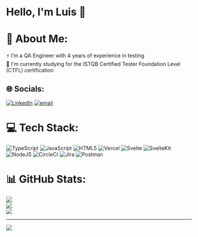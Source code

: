 
# Hello, I'm Luis 👋

# 💫 About Me:
⚡ I’m a QA Engineer with 4 years of experience in testing<br>🌱 I'm currently studying for the ISTQB Certified Tester Foundation Level (CTFL) certification

## 🌐 Socials:
[![LinkedIn](https://img.shields.io/badge/LinkedIn-%230077B5.svg?logo=linkedin&logoColor=white)](https://linkedin.com/in/https://www.linkedin.com/in/luisfospina/) [![email](https://img.shields.io/badge/Email-D14836?logo=gmail&logoColor=white)](mailto:luisfernandoospinapacheco@gmail.com) 

# 💻 Tech Stack:
![TypeScript](https://img.shields.io/badge/typescript-%23007ACC.svg?style=for-the-badge&logo=typescript&logoColor=white) ![JavaScript](https://img.shields.io/badge/javascript-%23323330.svg?style=for-the-badge&logo=javascript&logoColor=%23F7DF1E) ![HTML5](https://img.shields.io/badge/html5-%23E34F26.svg?style=for-the-badge&logo=html5&logoColor=white) ![Vercel](https://img.shields.io/badge/vercel-%23000000.svg?style=for-the-badge&logo=vercel&logoColor=white) ![Svelte](https://img.shields.io/badge/svelte-%23f1413d.svg?style=for-the-badge&logo=svelte&logoColor=white) ![SvelteKit](https://img.shields.io/badge/sveltekit-%23ff3e00.svg?style=for-the-badge&logo=svelte&logoColor=white) ![NodeJS](https://img.shields.io/badge/node.js-6DA55F?style=for-the-badge&logo=node.js&logoColor=white) ![CircleCI](https://img.shields.io/badge/circleci-%23161616.svg?style=for-the-badge&logo=circleci&logoColor=white) ![Jira](https://img.shields.io/badge/jira-%230A0FFF.svg?style=for-the-badge&logo=jira&logoColor=white) ![Postman](https://img.shields.io/badge/Postman-FF6C37?style=for-the-badge&logo=postman&logoColor=white)
# 📊 GitHub Stats:
![](https://github-readme-stats.vercel.app/api?username=LuisOspina&theme=dark&hide_border=false&include_all_commits=false&count_private=false)<br/>
![](https://nirzak-streak-stats.vercel.app/?user=LuisOspina&theme=dark&hide_border=false)<br/>
![](https://github-readme-stats.vercel.app/api/top-langs/?username=LuisOspina&theme=dark&hide_border=false&include_all_commits=false&count_private=false&layout=compact)

---
[![](https://visitcount.itsvg.in/api?id=LuisOspina&icon=0&color=0)](https://visitcount.itsvg.in)

<!-- Proudly created with GPRM ( https://gprm.itsvg.in ) -->
